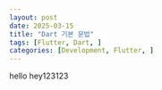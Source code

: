 ```yaml
---
layout: post
date: 2025-03-15
title: "Dart 기본 문법"
tags: [Flutter, Dart, ]
categories: [Development, Flutter, ]
---
```


hello hey123123

